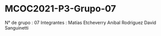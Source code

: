 # MCOC2021-P3-Grupo-07

N° de grupo : 07
Integrantes : Matías Etcheverry
              Anibal Rodriguez
              David Sanguinetti
